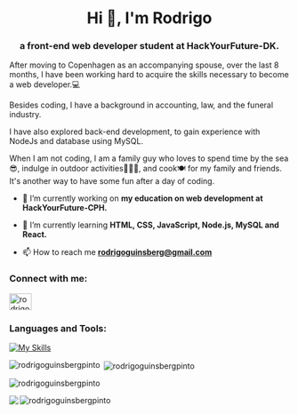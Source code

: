 <h1 align="center">Hi 👋, I'm Rodrigo</h1>

<h3 align="center">a front-end web developer student at HackYourFuture-DK.</h3>

<p align="left">After moving to Copenhagen as an accompanying spouse, over the last 8 months, I have been working hard to acquire the skills necessary to become a web developer.💻</p>

<p align="left">Besides coding, I have a background in accounting, law, and the funeral industry.<p>

<p align="left">I have also explored back-end development, to gain experience with NodeJs and database using MySQL. </p>

<p align="left"></p>

<p align="left">When I am not coding, I am a family guy who loves to spend time by the sea😎, indulge in outdoor activities🤾🏻‍♂️, and cook🍽️ for my family and friends. It's another way to have some fun after a day of coding.</p>

- 🔭 I’m currently working on **my education on web development at HackYourFuture-CPH.**

- 🌱 I’m currently learning **HTML, CSS, JavaScript, Node.js, MySQL and React.**

- 📫 How to reach me **rodrigoguinsberg@gmail.com**

<h3 align="left">Connect with me:</h3>

<p align="left"><a href="https://linkedin.com/in/rodrigo-guinsberg-pinto-252a29238/" target="blank"><img align="center" src="https://raw.githubusercontent.com/rahuldkjain/github-profile-readme-generator/master/src/images/icons/Social/linked-in-alt.svg" alt="rodrigo-guinsberg-pinto-252a29238/" height="30" width="40" /></a>
</p>

<h3 align="left">Languages and Tools:</h3>

[![My Skills](https://skillicons.dev/icons?i=js,html,css,mysql,nodejs,postman,react,vscode,git)](https://skillicons.dev)

<p><img align="left" src="https://github-readme-stats.vercel.app/api/top-langs?username=rodrigoguinsbergpinto&show_icons=true&locale=en&layout=compact" alt="rodrigoguinsbergpinto" /></p>

<p>&nbsp;<img align="center" src="https://github-readme-stats.vercel.app/api?username=rodrigoguinsbergpinto&show_icons=true&locale=en" alt="rodrigoguinsbergpinto" /></p>

<p><img align="center" src="https://github-readme-streak-stats.herokuapp.com/?user=rodrigoguinsbergpinto&" alt="rodrigoguinsbergpinto" /></p>

<a href="https://www.codewars.com/users/RGPinto" traget="_blank"><img align="left" src="https://www.codewars.com/users/RGPinto/badges/micro" /></a>

<p align="left"> <img src="https://komarev.com/ghpvc/?username=rodrigoguinsbergpinto&label=Profile%20views&color=0e75b6&style=flat" alt="rodrigoguinsbergpinto" /> </p>
